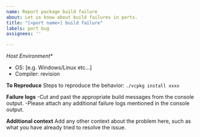```yaml
---
name: Report package build failure
about: Let us know about build failures in ports.
title: "[<port name>] build failure"
labels: port bug
assignees: ''

---
```


*Host Environment**

- OS: [e.g. Windows/Linux etc...]
- Compiler: revision

**To Reproduce**
Steps to reproduce the behavior:
`./vcpkg install xxxx`

**Failure logs**
-Cut and past the appropriate build messages from the console output.
-Please attach any additional failure logs mentioned in the console output.

**Additional context**
Add any other context about the problem here, such as what you have already tried to resolve the issue.
